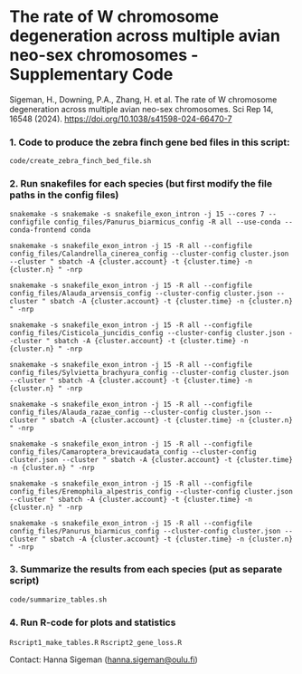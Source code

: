 # The rate of W chromosome degeneration across multiple avian neo-sex chromosomes - Supplementary Code

Sigeman, H., Downing, P.A., Zhang, H. et al. The rate of W chromosome degeneration across multiple avian neo-sex chromosomes. Sci Rep 14, 16548 (2024). https://doi.org/10.1038/s41598-024-66470-7



### 1. Code to produce the zebra finch gene bed files in this script: 
`code/create_zebra_finch_bed_file.sh`


### 2. Run snakefiles for each species (but first modify the file paths in the config files)

```
snakemake -s snakemake -s snakefile_exon_intron -j 15 --cores 7 --configfile config_files/Panurus_biarmicus_config -R all --use-conda --conda-frontend conda

snakemake -s snakefile_exon_intron -j 15 -R all --configfile config_files/Calandrella_cinerea_config --cluster-config cluster.json --cluster " sbatch -A {cluster.account} -t {cluster.time} -n {cluster.n} " -nrp

snakemake -s snakefile_exon_intron -j 15 -R all --configfile config_files/Alauda_arvensis_config --cluster-config cluster.json --cluster " sbatch -A {cluster.account} -t {cluster.time} -n {cluster.n} " -nrp

snakemake -s snakefile_exon_intron -j 15 -R all --configfile config_files/Cisticola_juncidis_config --cluster-config cluster.json --cluster " sbatch -A {cluster.account} -t {cluster.time} -n {cluster.n} " -nrp

snakemake -s snakefile_exon_intron -j 15 -R all --configfile config_files/Sylvietta_brachyura_config --cluster-config cluster.json --cluster " sbatch -A {cluster.account} -t {cluster.time} -n {cluster.n} " -nrp

snakemake -s snakefile_exon_intron -j 15 -R all --configfile config_files/Alauda_razae_config --cluster-config cluster.json --cluster " sbatch -A {cluster.account} -t {cluster.time} -n {cluster.n} " -nrp

snakemake -s snakefile_exon_intron -j 15 -R all --configfile config_files/Camaroptera_brevicaudata_config --cluster-config cluster.json --cluster " sbatch -A {cluster.account} -t {cluster.time} -n {cluster.n} " -nrp

snakemake -s snakefile_exon_intron -j 15 -R all --configfile config_files/Eremophila_alpestris_config --cluster-config cluster.json --cluster " sbatch -A {cluster.account} -t {cluster.time} -n {cluster.n} " -nrp

snakemake -s snakefile_exon_intron -j 15 -R all --configfile config_files/Panurus_biarmicus_config --cluster-config cluster.json --cluster " sbatch -A {cluster.account} -t {cluster.time} -n {cluster.n} " -nrp
```

### 3. Summarize the results from each species (put as separate script)
`code/summarize_tables.sh`

### 4. Run R-code for plots and statistics
`Rscript1_make_tables.R`
`Rscript2_gene_loss.R`


Contact: Hanna Sigeman (hanna.sigeman@oulu.fi)
